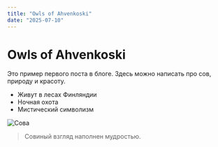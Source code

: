 ```yaml
---
title: "Owls of Ahvenkoski"
date: "2025-07-10"
---
```


# Owls of Ahvenkoski

Это пример первого поста в блоге. Здесь можно написать про сов, природу и красоту.

- Живут в лесах Финляндии
- Ночная охота
- Мистический символизм

![Сова](https://via.placeholder.com/400x200)

> Совиный взгляд наполнен мудростью.